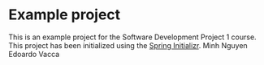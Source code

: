 # Example project

This is an example project for the Software Development Project 1 course. This project has been initialized using the [Spring Initializr](https://start.spring.io/).
Minh Nguyen 
Edoardo Vacca